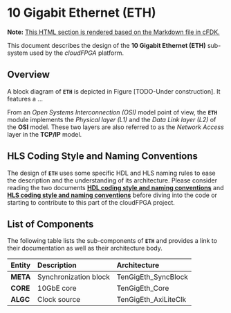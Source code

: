 # 10 Gigabit Ethernet (ETH)
**Note:** [This HTML section is rendered based on the Markdown file in cFDK.](https://github.com/cloudFPGA/cFDK/blob/master/DOC/ETH/ETH.md)

This document describes the design of the **10 Gigabit Ethernet (ETH)** sub-system used by the _cloudFPGA_ platform.

## Overview
A block diagram of **`ETH`** is depicted in Figure [TODO-Under construction]. It features a ...

From an _Open Systems Interconnection (OSI)_ model point of view, the **`ETH`** module implements the _Physical layer 
 (L1)_ and the _Data Link layer (L2)_ of the **OSI** model. These two layers are also referred to as the _Network 
 Access_ layer in the **TCP/IP** model.     

## HLS Coding Style and Naming Conventions
The design of **`ETH`** uses some specific HDL and HLS naming rules to ease the description and the understanding of
 its architecture. Please consider reading the two documents [**HDL coding style and naming conventions**](https://github.com/cloudFPGA/cFDK/blob/master/DOC/ETH/../hdl-naming-conventions.md)
 and [**HLS coding style and naming conventions**](https://github.com/cloudFPGA/cFDK/blob/master/DOC/ETH/./hls-naming-conventions.md) before diving into the code or starting
 to contribute to this part of the cloudFPGA project.

## List of Components
The following table lists the sub-components of **`ETH`** and provides a link to their documentation as well as their
architecture body. 

| Entity          | Description                      | Architecture
|:--------------- |:---------------------------------|:--------------
| **META**        | Synchronization block            | TenGigEth_SyncBlock 
| **CORE**        | 10GbE core                       | TenGigEth_Core
| **ALGC**        | Clock source                     | TenGigEth_AxiLiteClk 


 

 